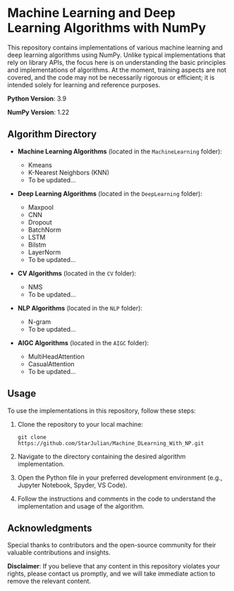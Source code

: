 # Machine Learning and Deep Learning Algorithms with NumPy

This repository contains implementations of various machine learning and deep learning algorithms using NumPy. Unlike typical implementations that rely on library APIs, the focus here is on understanding the basic principles and implementations of algorithms. At the moment, training aspects are not covered, and the code may not be necessarily rigorous or efficient; it is intended solely for learning and reference purposes.

**Python Version**: 3.9

**NumPy Version**: 1.22

## Algorithm Directory

- **Machine Learning Algorithms** (located in the `MachineLearning` folder):
  - Kmeans
  - K-Nearest Neighbors (KNN)
  - To be updated...

- **Deep Learning Algorithms** (located in the `DeepLearning` folder):
  - Maxpool
  - CNN
  - Dropout
  - BatchNorm
  - LSTM 
  - Bilstm
  - LayerNorm
  - To be updated...

- **CV Algorithms** (located in the `CV` folder):
  - NMS
  - To be updated...

- **NLP Algorithms** (located in the `NLP` folder):
  - N-gram
  - To be updated...

- **AIGC Algorithms** (located in the `AIGC` folder):
  - MultiHeadAttention
  - CasualAttention
  - To be updated...

## Usage

To use the implementations in this repository, follow these steps:

1. Clone the repository to your local machine:
   ```
   git clone https://github.com/StarJulian/Machine_DLearning_With_NP.git
   ```

2. Navigate to the directory containing the desired algorithm implementation.

3. Open the Python file in your preferred development environment (e.g., Jupyter Notebook, Spyder, VS Code).

4. Follow the instructions and comments in the code to understand the implementation and usage of the algorithm.

## Acknowledgments

Special thanks to contributors and the open-source community for their valuable contributions and insights.

**Disclaimer**: If you believe that any content in this repository violates your rights, please contact us promptly, and we will take immediate action to remove the relevant content.